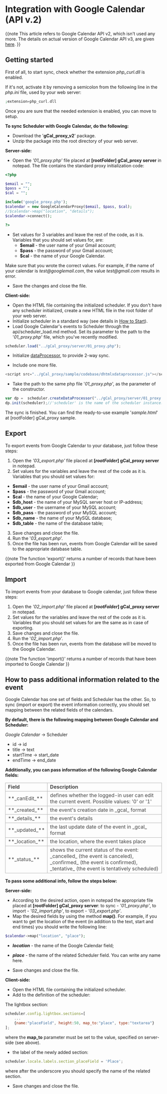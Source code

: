 Integration with Google Calendar <br>(API v.2)
==============


{{note
This article refers to Google Calendar API v2, which isn't used any more. The details on actual version of Google Calendar API v3, are given [here](google_calendar_integration.md).
}}

## Getting started

First of all, to start sync, check whether the extension _php_curl.dll_ is enabled.
  
  
If it's not, activate it by removing a semicolon from the following line in the _php.ini_ file, used by your web server:

~~~php
;extension=php_curl.dll

~~~


Once you are sure that the needed extension is enabled, you can move to setup.

**To sync Scheduler with Google Calendar, do the following:**

- Download the '**gCal_proxy_v2**' package.
- Unzip the package into the root directory of your web server.

**Server-side:** 

- Open the _'01_proxy.php'_ file placed at **[rootFolder] gCal_proxy server** in notepad. The file contains the standard proxy initialization code:

~~~php
<?php

$email = "";
$pass = "";
$cal = "";

include('google_proxy.php');
$calendar = new GoogleCalendarProxy($email, $pass, $cal);
//$calendar->map("location", "details");
$calendar->connect();

?>
~~~

- Set values for 3 variables and leave the rest of the code, as it is.<br> Variables that you should set values for, are:
  - **$email**  - the user name of your Gmail account;
  - **$pass** - the password of your Gmail account;
  - **$cal** - the name of your Google Calendar.

Make sure that you wrote the correct values. For example, if the name of your calendar is _test@googlemail.com_, the value _test@gmail.com_ results in error.
  
-  Save the changes and close the file.
  
**Client-side:**
  
- Open the HTML file containing the initialized scheduler. If you don't have any scheduler initialized, create a new HTML file in the root folder of your web server.
- Initialize scheduler in a standard way (see details in [How to Start](howtostart_php.md#step2addingschedulertothepage)).
- Load Google Calendar's events to Scheduler through the api/scheduler_load.md method. Set its parameter to the path to the '_01_proxy.php_' file, which you've recently modified.
   
~~~js
scheduler.load("../gCal_proxy/server/01_proxy.php");
~~~

- Initialize <a href="https://docs.dhtmlx.com/dataprocessor__index.html">dataProcessor</a>, to provide 2-way sync. 
  
-  Include one more file.
  
~~~js
<script src="../gCal_proxy/sample/codebase/dhtmlxdataprocessor.js"></script>

~~~

-  Take the path to the same php file '_01_proxy.php_', as the parameter of the constructor. 
  
   
~~~js
var dp =  scheduler.createDataProcessor("../gCal_proxy/server/01_proxy.php");
dp.init(scheduler);//'scheduler' is the name of the scheduler instance.

~~~


The sync is finished. You can find the  ready-to-use example '_sample.html_' at [rootFolder] gCal_proxy sample.



Export
-------------------

To export events from Google Calendar to your database, just follow these steps:


1.  Open the _'03_export.php'_ file placed at **[_rootFolder_] gCal_proxy server** in notepad.
2.  Set values for the variables and leave the rest of the code as it is.<br> Variables that you should set values for:
  - **$email**  - the user name of your Gmail account;
  - **$pass** - the password of your Gmail account;
  - **$cal** - the name of your Google Calendar;
  - **$db_host**  - the name of your MySQL server host or IP-address;
  - **$db_user**  - the username of your MySQL account;
  - **$db_pass** - the password of your MySQL account;
  - **$db_name**  - the name of your MySQL database;
  - **$db_table** - the name of the database table;
3. Save changes and close the file.
4. Run the '_03_export.php_'.
5. Once the file has been run, events from Google Calendar will be saved to the appropriate database table.

{{note
The function 'export()' returns a number of records that have been exported from Google Calendar
}}


Import
------------------------

To import events from your database to Google calendar, just follow these steps:


1.  Open the _'02_import.php'_ file placed at **[_rootFolder_] gCal_proxy server** in notepad.
2.  Set values for the variables and leave the rest of the code as it is. Variables that you should set values for are the same as in case of exporting.
3.  Save changes and close the file.
4.  Run the '_02_import.php_'.
5.  Once the file has been run, events from the database will be moved to the Google Calendar.

{{note
The function 'import()' returns a number of records that have been imported to Google Calendar
}}

 How to pass additional information related to the event
--------------------

Google Calendar has one set of fields and Scheduler has the other. So, to sync (import or export) the event information correctly, you should set mapping between the related fields of the calendars.

**By default, there is the following mapping between Google Calendar and Scheduler:**

_Google Calendar_ ->  Scheduler  
  
  
- id -> id 
- title -> text  
- startTime -> start_date  
- endTime -> end_date  
  
 

**Additionally, you can pass information of the following Google Calendar fields:**

<table style='border-collapse: collapse; color:#444444' >
<tr><td markdown='1' style='font-weight:bold; border:1px solid #AAA;'>
  Field  
</td><td markdown='1' style='font-weight:bold; border:1px solid #AAA;'>
  Description   
</td></tr>
<tr><td markdown='1' style='border:1px solid #AAA;'>
**_canEdit_**  
</td><td markdown='1' style='border:1px solid #AAA;'>
 defines whether the logged-in user can edit the current event. Possible values: '0' or '1' 
</td></tr>
<tr><td markdown='1' style='border:1px solid #AAA;'>
**_created_**  
</td><td markdown='1' style='border:1px solid #AAA;'>
 the event's creation date in _gcal_ format 
</td></tr>
<tr><td markdown='1' style='border:1px solid #AAA;'>
**_details_**  
</td><td markdown='1' style='border:1px solid #AAA;'>
 the event's details
</td></tr>
<tr><td markdown='1' style='border:1px solid #AAA;'>
**_updated_**  
</td><td markdown='1' style='border:1px solid #AAA;'>
 the last update date of the event in _gcal_ format 
</td></tr>
<tr><td markdown='1' style='border:1px solid #AAA;'>
**_location_**  
</td><td markdown='1' style='border:1px solid #AAA;'>
 the location, where the event takes place 
</td></tr>
<tr><td markdown='1' style='border:1px solid #AAA;'>
**_status_**  
</td><td markdown='1' style='border:1px solid #AAA;'>
 shows the current status of the event: _cancelled_ (the event is canceled), _confirmed_ (the event is confirmed), _tentative_ (the event is tentatively scheduled) 
</td></tr>
</table>

**To pass some additional info, follow the steps below:** 

**Server-side:**

-  According to the desired action, open in notepad the appropriate file placed at **[rootFolder] gCal_proxy server**: to sync - _'01_proxy.php'_, to import - _'02_import.php'_, to export - _'03_export.php'_. 
-  Map the desired fields by using the method **map()**. For example, if you want to get the location of the event (in addition to the text, start and end times) you should write the following line:

~~~php
$calendar->map("location", "place");

~~~
- **_location_** - the name of the Google Calendar field;
- **_place_** - the name of the related Scheduler field. You can write any name here.
  
   
-  Save changes and close the file.

**Client-side:**


- Open the HTML file containing the initialized scheduler.
- Add to the definition of the scheduler:

The lightbox section:

~~~js
scheduler.config.lightbox.sections=[
	...
    {name:"placeField", height:50, map_to:"place", type:"textarea"}
];

~~~
 where the **map_to** parameter must be set to the value, specified on server-side (see above).


- the label of the newly added section:
  
~~~js
scheduler.locale.labels.section_placeField = 'Place';

~~~
 where after the underscore you should specify the name of the related section.


- Save changes and close the file.
